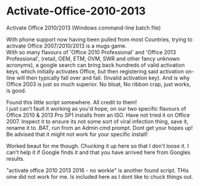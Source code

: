 # Activate-Office-2010-2013
Activate Office 2010/2013 (Windows command-line batch file)

With phone support now having been pulled from most Countries, trying to activate Office 2007/2010/2013 is a mugs game.  
With so many flavours of 'Office 2010 Professional' and 'Office 2013 Professional', (retail, OEM, ETM, OVM, SWR and other fancy unknown acronyms), a google search can bring back hundreds of valid activation keys, which initially activates Office, but then registering said activation on-line will then typically fall over and fail. (Invalid activation key). And is why Office 2003 is just so much superior. No bloat, No ribbon crap, just works, is good.

Found this little script somewhere. All credit to them!  
I just can't fault it working as you'd hope, on our two specific flavours of Office 2010 & 2013 Pro SP1 installs from an ISO. Have not tried it on Office 2007.
Inspect it to ensure its not some sort of viral infection thing, save it, rename it to .BAT, run from an Admin cmd prompt.
Dont get your hopes up!  Be advised that it might not work for your specific install!  

Worked beaut for me though. Chucking it up here so that I don't loose it.  I can't help it if Google finds it and that you have arrived here from Googles results.




"activate office 2010 2013 2016 - no workie" is another found script. THis oine did not work for me.
Is included here as I dont like to chuck things out.
